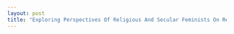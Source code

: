 ```yaml
---
layout: post
title: "Exploring Perspectives Of Religious And Secular Feminists On Religious Practices"
---
```

